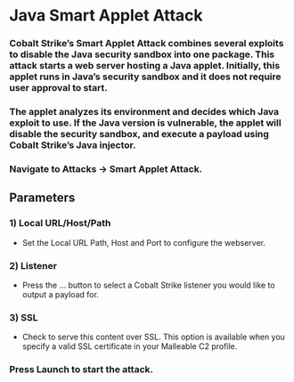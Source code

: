 # Java Smart Applet Attack

### Cobalt Strike’s Smart Applet Attack combines several exploits to disable the Java security sandbox into one package. This attack starts a web server hosting a Java applet. Initially, this applet runs in Java’s security sandbox and it does not require user approval to start.

### The applet analyzes its environment and decides which Java exploit to use. If the Java version is vulnerable, the applet will disable the security sandbox, and execute a payload using Cobalt Strike’s Java injector.

### Navigate to Attacks -> Smart Applet Attack.

## Parameters

### 1) Local URL/Host/Path

 - Set the Local URL Path, Host and Port to configure the
webserver.

### 2) Listener

 - Press the ... button to select a Cobalt Strike listener you would like to output
a payload for.

### 3) SSL

 - Check to serve this content over SSL. This option is available when you specify a
valid SSL certificate in your Malleable C2 profile.

### Press Launch to start the attack.

